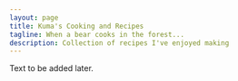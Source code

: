 ```yaml
---
layout: page
title: Kuma's Cooking and Recipes
tagline: When a bear cooks in the forest...
description: Collection of recipes I've enjoyed making
---
```


Text to be added later.


